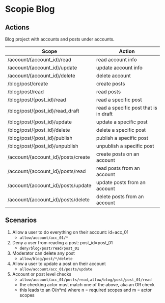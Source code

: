 # Scopie Blog

## Actions
Blog project with accounts and posts under accounts.

| Scope | Action |
| --- | --- |
/account/{account_id}/read | read account info
/account/{account_id}/update | update account info
/account/{account_id}/delete | delete account
/blog/post/create | create posts
/blog/post/read | read posts
/blog/post/{post_id}/read | read a specific post
/blog/post/{post_id}/read_draft | read a specific post that is in draft
/blog/post/{post_id}/update | update a specific post
/blog/post/{post_id}/delete | delete a specific post
/blog/post/{post_id}/publish | publish a specific post
/blog/post/{post_id}/unpublish | unpublish a specific post
/account/{account_id}/posts/create | create posts on an account
/account/{account_id}/posts/read | read posts from an account
/account/{account_id}/posts/update | update posts from an account
/account/{account_id}/posts/delete | delete posts from an account

## Scenarios
1. Allow a user to do everything on their account: id=acc_01
    * `allow/account/acc_01/*`
1. Deny a user from reading a post: post_id=post_01
    * `deny/blog/post/read/post_01`
1. Moderator can delete any post
    * `allow/blog/post/*/delete`
1. Allow a user to update a post on their account
    * `allow/account/acc_01/posts/update`
1. Account or post level checks
    * `allow/account/acc_01/posts/read,allow/blog/post/post_01/read`
    * the checking actor must match one of the above, aka an OR check
    * this leads to an O(n*m) where n = required scopes and m = actor scopes
